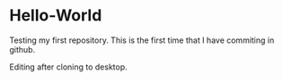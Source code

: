# Hello-World
Testing my first repository.
This is the first time that I have commiting in github.

Editing after cloning to desktop.